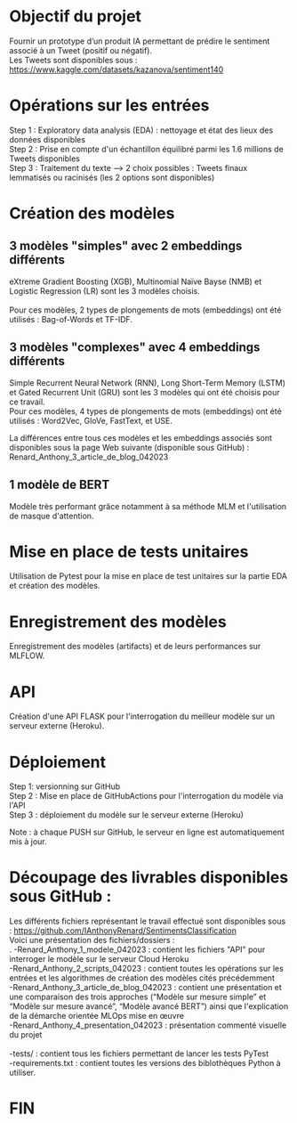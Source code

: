 # Objectif du projet

Fournir un prototype d’un produit IA permettant de prédire le sentiment associé à un Tweet (positif ou négatif).<br/> 
Les Tweets sont disponibles sous : https://www.kaggle.com/datasets/kazanova/sentiment140

# Opérations sur les entrées

Step 1 : Exploratory data analysis (EDA) : nettoyage et état des lieux des données disponibles<br/> 
Step 2 : Prise en compte d'un échantillon équilibré parmi les 1.6 millions de Tweets disponibles<br/> 
Step 3 : Traitement du texte --> 2 choix possibles : Tweets finaux lemmatisés ou racinisés (les 2 options sont disponibles)<br/> 

# Création des modèles
 
## 3 modèles "simples" avec 2 embeddings différents 

eXtreme Gradient Boosting (XGB), Multinomial Naïve Bayse (NMB) et Logistic Regression (LR) sont les 3 modèles choisis.<br/>  
Pour ces modèles, 2 types de plongements de mots (embeddings) ont été utilisés : Bag-of-Words et TF-IDF.<br/> 

## 3 modèles "complexes" avec 4 embeddings différents 
Simple Recurrent Neural Network (RNN), Long Short-Term Memory (LSTM) et Gated Recurrent Unit (GRU) sont les 3 modèles qui ont été choisis pour ce travail.<br/> 
Pour ces modèles, 4 types de plongements de mots (embeddings) ont été utilisés : Word2Vec, GloVe, FastText, et USE.<br/> 

La différences entre tous ces modèles et les embeddings associés sont disponibles sous la page Web suivante (disponible sous GitHub) : 
Renard_Anthony_3_article_de_blog_042023

## 1 modèle de BERT
Modèle très performant grâce notamment à sa méthode MLM et l'utilisation de masque d'attention.<br/> 


# Mise en place de tests unitaires
Utilisation de Pytest pour la mise en place de test unitaires sur la partie EDA et création des modèles.<br/>  

# Enregistrement des modèles
Enregistrement des modèles (artifacts) et de leurs performances sur MLFLOW.<br/> 

# API
Création d'une API FLASK pour l'interrogation du meilleur modèle sur un serveur externe (Heroku).<br/> 

# Déploiement 

Step 1: versionning sur GitHub<br/> 
Step 2 : Mise en place de GitHubActions pour l'interrogation du modèle via l'API<br/> 
Step 3 : déploiement du modèle sur le serveur externe (Heroku)<br/> 


Note : à chaque PUSH sur GitHub, le serveur en ligne est automatiquement mis à jour.<br/> 

# Découpage des livrables disponibles sous GitHub :

Les différents fichiers représentant le travail effectué sont disponibles sous :  https://github.com/IAnthonyRenard/SentimentsClassification<br/> 
Voici une présentation des fichiers/dossiers :<br/> .
-Renard_Anthony_1_modele_042023 : contient les fichiers "API" pour interroger le modèle sur le serveur Cloud Heroku<br/> 
-Renard_Anthony_2_scripts_042023 : contient toutes les opérations sur les entrées et les algorithmes de création des modèles cités précédemment<br/> 
-Renard_Anthony_3_article_de_blog_042023 : contient une présentation et une comparaison des trois approches (“Modèle sur mesure simple” et “Modèle sur mesure avancé”, “Modèle avancé BERT”) ainsi que l'explication de la démarche orientée MLOps mise en œuvre<br/> 
-Renard_Anthony_4_presentation_042023 : présentation commenté visuelle du projet<br/>  
-tests/ : contient tous les fichiers permettant de lancer les tests PyTest <br> 
-requirements.txt : contient toutes les versions des biblothèques Python à utiliser.

# FIN